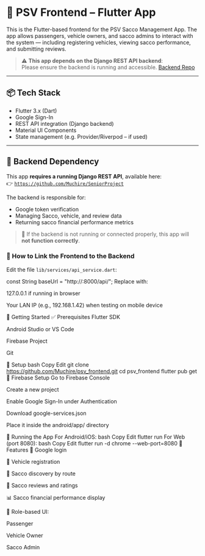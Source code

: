 # 📱 PSV Frontend – Flutter App

This is the Flutter-based frontend for the PSV Sacco Management App. The app allows passengers, vehicle owners, and sacco admins to interact with the system — including registering vehicles, viewing sacco performance, and submitting reviews.

> ⚠️ **This app depends on the Django REST API backend**:  
> Please ensure the backend is running and accessible. [Backend Repo](https://github.com/Muchire/SeniorProject)

---

## 📦 Tech Stack

- Flutter 3.x (Dart)
- Google Sign-In
- REST API integration (Django backend)
- Material UI Components
- State management (e.g. Provider/Riverpod – if used)

---

## 🔗 Backend Dependency

This app **requires a running Django REST API**, available here:  
👉 [`https://github.com/Muchire/SeniorProject`](https://github.com/Muchire/SeniorProject)

The backend is responsible for:
- Google token verification
- Managing Sacco, vehicle, and review data
- Returning sacco financial performance metrics

> 🔴 If the backend is not running or connected properly, this app will **not function correctly**.

### 📍 How to Link the Frontend to the Backend

Edit the file `lib/services/api_service.dart`:


const String baseUrl = "http://<your-local-ip>:8000/api/";
Replace <your-local-ip> with:

127.0.0.1 if running in browser

Your LAN IP (e.g., 192.168.1.42) when testing on mobile device

🚀 Getting Started
✅ Prerequisites
Flutter SDK

Android Studio or VS Code

Firebase Project

Git

🧰 Setup
bash
Copy
Edit
git clone https://github.com/Muchire/psv_frontend.git
cd psv_frontend
flutter pub get
🔐 Firebase Setup
Go to Firebase Console

Create a new project

Enable Google Sign-In under Authentication

Download google-services.json

Place it inside the android/app/ directory

📱 Running the App
For Android/iOS:
bash
Copy
Edit
flutter run
For Web (port 8080):
bash
Copy
Edit
flutter run -d chrome --web-port=8080
🧩 Features
🔐 Google login 

🚗 Vehicle registration

🚌 Sacco discovery by route

💬 Sacco reviews and ratings

📊 Sacco financial performance display

👥 Role-based UI:

Passenger

Vehicle Owner

Sacco Admin

